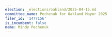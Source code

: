 ```yaml
---
election: _elections/oakland/2025-04-15.md
committee_name: Pechenuk for Oakland Mayor 2025
filer_id: '1477156'
is_incumbent: false
name: Mindy Pechenuk
---
```

